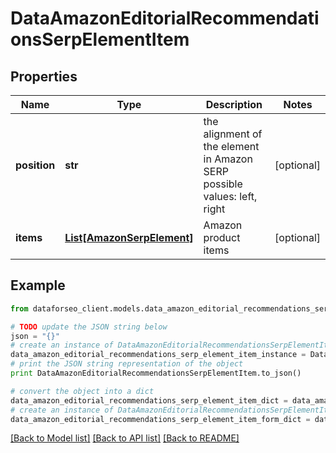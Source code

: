 # DataAmazonEditorialRecommendationsSerpElementItem


## Properties

Name | Type | Description | Notes
------------ | ------------- | ------------- | -------------
**position** | **str** | the alignment of the element in Amazon SERP possible values: left, right | [optional] 
**items** | [**List[AmazonSerpElement]**](AmazonSerpElement.md) | Amazon product items | [optional] 

## Example

```python
from dataforseo_client.models.data_amazon_editorial_recommendations_serp_element_item import DataAmazonEditorialRecommendationsSerpElementItem

# TODO update the JSON string below
json = "{}"
# create an instance of DataAmazonEditorialRecommendationsSerpElementItem from a JSON string
data_amazon_editorial_recommendations_serp_element_item_instance = DataAmazonEditorialRecommendationsSerpElementItem.from_json(json)
# print the JSON string representation of the object
print DataAmazonEditorialRecommendationsSerpElementItem.to_json()

# convert the object into a dict
data_amazon_editorial_recommendations_serp_element_item_dict = data_amazon_editorial_recommendations_serp_element_item_instance.to_dict()
# create an instance of DataAmazonEditorialRecommendationsSerpElementItem from a dict
data_amazon_editorial_recommendations_serp_element_item_form_dict = data_amazon_editorial_recommendations_serp_element_item.from_dict(data_amazon_editorial_recommendations_serp_element_item_dict)
```
[[Back to Model list]](../README.md#documentation-for-models) [[Back to API list]](../README.md#documentation-for-api-endpoints) [[Back to README]](../README.md)


